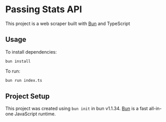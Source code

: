 # Passing Stats API

This project is a web scraper built with [Bun](https://bun.sh) and TypeScript

## Usage

To install dependencies:

```bash
bun install
```

To run:

```bash
bun run index.ts
```
## Project Setup

This project was created using `bun init` in bun v1.1.34. [Bun](https://bun.sh) is a fast all-in-one JavaScript runtime.
